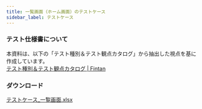 ```yaml
---
title: 一覧画面（ホーム画面）のテストケース
sidebar_label: テストケース
---
```


### テスト仕様書について

本資料は、以下の「テスト種別＆テスト観点カタログ」から抽出した視点を基に作成しています。<br/>
[テスト種別＆テスト観点カタログ | Fintan](https://fintan.jp/page/1456)

### ダウンロード

[テストケース_一覧画面.xlsx](../../../../src/assets/test-case/テストケース_一覧画面（ホーム画面）.xlsx)
